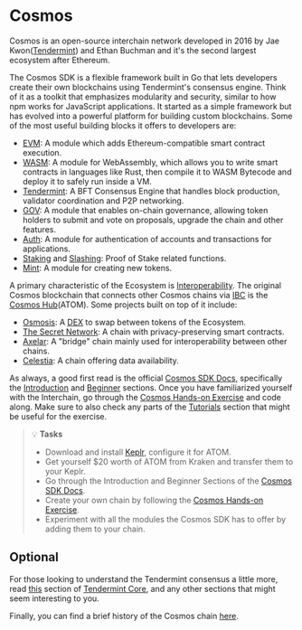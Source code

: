 # Cosmos

Cosmos is an open-source interchain network developed in 2016 by Jae Kwon([Tendermint](https://tendermint.com/)) and Ethan Buchman and it's the second largest ecosystem after Ethereum.

The Cosmos SDK is a flexible framework built in Go that lets developers create their own blockchains using Tendermint's consensus engine. Think of it as a toolkit that emphasizes modularity and security, similar to how npm works for JavaScript applications. It started as a simple framework but has evolved into a powerful platform for building custom blockchains.
Some of the most useful building blocks it offers to developers are:
- [EVM](https://evm.cosmos.network/): A module which adds Ethereum-compatible smart contract execution.
- [WASM](https://cosmwasm.com/): A module for WebAssembly, which allows you to write smart contracts in languages like Rust, then compile it to WASM Bytecode and deploy it to safely run inside a VM.
- [Tendermint](https://tendermint.com/): A BFT Consensus Engine that handles block production, validator coordination and P2P networking.
- [GOV](https://docs.cosmos.network/v0.46/modules/gov/): A module that enables on-chain governance, allowing token holders to submit and vote on proposals, upgrade the chain and other features.
- [Auth](https://docs.cosmos.network/main/build/modules/auth): A module for authentication of accounts and transactions for applications.
- [Staking](https://docs.cosmos.network/main/build/modules/staking) and [Slashing](https://docs.cosmos.network/main/build/modules/slashing): Proof of Stake related functions.
- [Mint](https://docs.cosmos.network/main/build/modules/mint): A module for creating new tokens.

A primary characteristic of the Ecosystem is [Interoperability](https://www.coinbase.com/learn/crypto-glossary/what-is-blockchain-interoperability). The original Cosmos blockchain that connects other Cosmos chains via [IBC](https://tutorials.cosmos.network/academy/3-ibc/1-what-is-ibc.html) is the [Cosmos Hub](https://hub.cosmos.network/main)(ATOM). Some projects built on top of it include:
- [Osmosis](https://osmosis.zone/): A [DEX](https://www.coinbase.com/learn/crypto-basics/what-is-a-dex) to swap between tokens of the Ecosystem.
- [The Secret Network](https://scrt.network/): A chain with privacy-preserving smart contracts.
- [Axelar](https://www.axelar.network/): A "bridge" chain mainly used for interoperability between other chains.
- [Celestia](https://celestia.org/): A chain offering data availability.

As always, a good first read is the official [Cosmos SDK Docs](https://docs.cosmos.network/main/learn), specifically the [Introduction](https://docs.cosmos.network/main/learn/intro/overview) and [Beginner](https://docs.cosmos.network/main/learn/beginner/app-anatomy) sections. Once you have familiarized yourself with the Interchain, go through the [Cosmos Hands-on Exercise](https://tutorials.cosmos.network/hands-on-exercise/0-native/#) and code along. Make sure to also check any parts of the [Tutorials](https://tutorials.cosmos.network/tutorials/1-tech-terms/) section that might be useful for the exercise.


> 💡 **Tasks**
> * Download and install [Keplr](https://www.keplr.app/), configure it for ATOM.
> * Get yourself $20 worth of ATOM from Kraken and transfer them to your Keplr.
> * Go through the Introduction and Beginner Sections of the [Cosmos SDK Docs](https://docs.cosmos.network/main/learn).
> * Create your own chain by following the [Cosmos Hands-on Exercise](https://tutorials.cosmos.network/hands-on-exercise/0-native/#).
> * Experiment with all the modules the Cosmos SDK has to offer by adding them to your chain.

## Optional

For those looking to understand the Tendermint consensus a little more, read [this](https://docs.tendermint.com/master/introduction/what-is-tendermint.html) section of [Tendermint Core](https://docs.tendermint.com/master/introduction/what-is-tendermint.html), and any other sections that might seem interesting to you.

Finally, you can find a brief history of the Cosmos chain [here](https://blog.cosmos.network/cosmos-history-inception-to-prelaunch-b05bcb6a4b2b).

